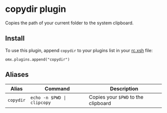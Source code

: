 # copydir plugin

Copies the path of your current folder to the system clipboard.

## Install

To use this plugin, append `copydir` to your plugins list in your [rc.xsh] file:

```shell
omx.plugins.append("copydir")
```

## Aliases

| Alias     | Command                    | Description                         |
|-----------|----------------------------|-------------------------------------|
| `copydir` | `echo -n $PWD \| clipcopy` | Copies your `$PWD` to the clipboard |


[rc.xsh]: https://xon.sh/xonshrc.html
